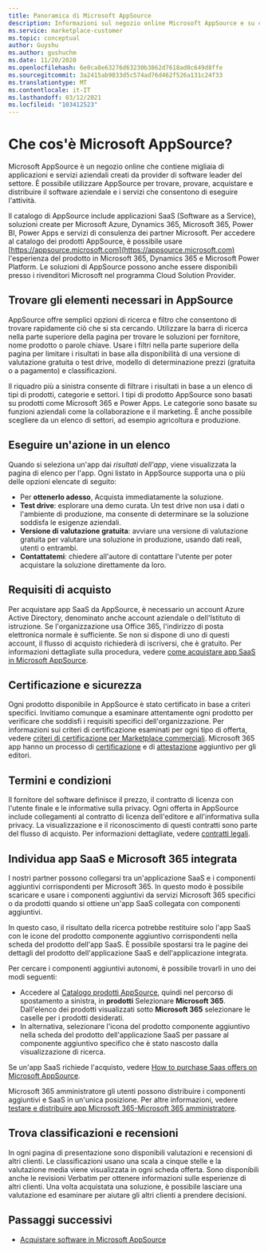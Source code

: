 ```yaml
---
title: Panoramica di Microsoft AppSource
description: Informazioni sul negozio online Microsoft AppSource e su come trovare un catalogo completo di software e soluzioni.
ms.service: marketplace-customer
ms.topic: conceptual
author: Guyshu
ms.author: gushuchm
ms.date: 11/20/2020
ms.openlocfilehash: 6e0ca8e63276d63230b3862d7618ad0c649d8ffe
ms.sourcegitcommit: 3a2415ab9833d5c574ad76d462f526a131c24f33
ms.translationtype: MT
ms.contentlocale: it-IT
ms.lasthandoff: 03/12/2021
ms.locfileid: "103412523"
---
```

# <a name="what-is-microsoft-appsource"></a>Che cos'è Microsoft AppSource?

Microsoft AppSource è un negozio online che contiene migliaia di applicazioni e servizi aziendali creati da provider di software leader del settore. È possibile utilizzare AppSource per trovare, provare, acquistare e distribuire il software aziendale e i servizi che consentono di eseguire l'attività.

Il catalogo di AppSource include applicazioni SaaS (Software as a Service), soluzioni create per Microsoft Azure, Dynamics 365, Microsoft 365, Power BI, Power Apps e servizi di consulenza dei partner Microsoft. Per accedere al catalogo dei prodotti AppSource, è possibile usare [https://appsource.microsoft.com](https://appsource.microsoft.com) l'esperienza del prodotto in Microsoft 365, Dynamics 365 e Microsoft Power Platform. Le soluzioni di AppSource possono anche essere disponibili presso i rivenditori Microsoft nel programma Cloud Solution Provider.

## <a name="find-what-you-need-on-appsource"></a>Trovare gli elementi necessari in AppSource

AppSource offre semplici opzioni di ricerca e filtro che consentono di trovare rapidamente ciò che si sta cercando. Utilizzare la barra di ricerca nella parte superiore della pagina per trovare le soluzioni per fornitore, nome prodotto o parole chiave. Usare i filtri nella parte superiore della pagina per limitare i risultati in base alla disponibilità di una versione di valutazione gratuita o test drive, modello di determinazione prezzi (gratuita o a pagamento) e classificazioni.

Il riquadro più a sinistra consente di filtrare i risultati in base a un elenco di tipi di prodotti, categorie e settori. I tipi di prodotto AppSource sono basati su prodotti come Microsoft 365 e Power Apps. Le categorie sono basate su funzioni aziendali come la collaborazione e il marketing. È anche possibile scegliere da un elenco di settori, ad esempio agricoltura e produzione.

## <a name="take-action-on-a-listing"></a>Eseguire un'azione in un elenco

Quando si seleziona un'app dai _risultati dell'app_, viene visualizzata la pagina di elenco per l'app. Ogni listato in AppSource supporta una o più delle opzioni elencate di seguito:

- Per **ottenerlo adesso**, Acquista immediatamente la soluzione.
- **Test drive**: esplorare una demo curata. Un test drive non usa i dati o l'ambiente di produzione, ma consente di determinare se la soluzione soddisfa le esigenze aziendali.
- **Versione di valutazione gratuita**: avviare una versione di valutazione gratuita per valutare una soluzione in produzione, usando dati reali, utenti o entrambi.
- **Contattatemi**: chiedere all'autore di contattare l'utente per poter acquistare la soluzione direttamente da loro.

## <a name="purchasing-requirements"></a>Requisiti di acquisto

Per acquistare app SaaS da AppSource, è necessario un account Azure Active Directory, denominato anche account aziendale o dell'Istituto di istruzione. Se l'organizzazione usa Office 365, l'indirizzo di posta elettronica normale è sufficiente. Se non si dispone di uno di questi account, il flusso di acquisto richiederà di iscriversi, che è gratuito. Per informazioni dettagliate sulla procedura, vedere [come acquistare app SaaS in Microsoft AppSource](purchase-software-appsource.md).

## <a name="certification-and-security"></a>Certificazione e sicurezza

Ogni prodotto disponibile in AppSource è stato certificato in base a criteri specifici. Invitiamo comunque a esaminare attentamente ogni prodotto per verificare che soddisfi i requisiti specifici dell'organizzazione. Per informazioni sui criteri di certificazione esaminati per ogni tipo di offerta, vedere [criteri di certificazione per Marketplace commerciali](/legal/marketplace/certification-policies). Microsoft 365 app hanno un processo di [certificazione](/microsoft-365-app-certification/docs/enterprise-app-certification-guide) e di [attestazione](/microsoft-365-app-certification/docs/enterprise-app-attestation-guide) aggiuntivo per gli editori.

## <a name="terms-and-conditions"></a>Termini e condizioni

Il fornitore del software definisce il prezzo, il contratto di licenza con l'utente finale e le informative sulla privacy. Ogni offerta in AppSource include collegamenti al contratto di licenza dell'editore e all'informativa sulla privacy. La visualizzazione e il riconoscimento di questi contratti sono parte del flusso di acquisto. Per informazioni dettagliate, vedere [contratti legali](legal-contracts.md).

## <a name="discover-saas-and-microsoft-365-integrated-apps"></a>Individua app SaaS e Microsoft 365 integrata

I nostri partner possono collegarsi tra un'applicazione SaaS e i componenti aggiuntivi corrispondenti per Microsoft 365. In questo modo è possibile scaricare e usare i componenti aggiuntivi da servizi Microsoft 365 specifici o da prodotti quando si ottiene un'app SaaS collegata con componenti aggiuntivi.

In questo caso, il risultato della ricerca potrebbe restituire solo l'app SaaS con le icone del prodotto componente aggiuntivo corrispondenti nella scheda del prodotto dell'app SaaS. È possibile spostarsi tra le pagine dei dettagli del prodotto dell'applicazione SaaS e dell'applicazione integrata.

Per cercare i componenti aggiuntivi autonomi, è possibile trovarli in uno dei modi seguenti:

- Accedere al [Catalogo prodotti AppSource](https://appsource.microsoft.com/marketplace/apps/), quindi nel percorso di spostamento a sinistra, in **prodotti** Selezionare **Microsoft 365**. Dall'elenco dei prodotti visualizzati sotto **Microsoft 365** selezionare le caselle per i prodotti desiderati.
- In alternativa, selezionare l'icona del prodotto componente aggiuntivo nella scheda del prodotto dell'applicazione SaaS per passare al componente aggiuntivo specifico che è stato nascosto dalla visualizzazione di ricerca.

Se un'app SaaS richiede l'acquisto, vedere [How to purchase Saas offers on Microsoft AppSource](purchase-software-appsource.md).

Microsoft 365 amministratore gli utenti possono distribuire i componenti aggiuntivi e SaaS in un'unica posizione. Per altre informazioni, vedere [testare e distribuire app Microsoft 365-Microsoft 365 amministratore](/microsoft-365/admin/manage/test-and-deploy-microsoft-365-apps).

## <a name="find-ratings-and-reviews"></a>Trova classificazioni e recensioni

In ogni pagina di presentazione sono disponibili valutazioni e recensioni di altri clienti. Le classificazioni usano una scala a cinque stelle e la valutazione media viene visualizzata in ogni scheda offerta. Sono disponibili anche le revisioni Verbatim per ottenere informazioni sulle esperienze di altri clienti. Una volta acquistata una soluzione, è possibile lasciare una valutazione ed esaminare per aiutare gli altri clienti a prendere decisioni.

## <a name="next-steps"></a>Passaggi successivi

- [Acquistare software in Microsoft AppSource](purchase-software-appsource.md)
